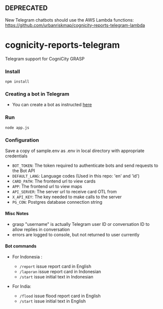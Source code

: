 ## DEPRECATED

New Telegram chatbots should use the AWS Lambda functions: https://github.com/urbanriskmap/cognicity-reports-telegram-lambda

# cognicity-reports-telegram
Telegram support for CogniCity GRASP

### Install
`npm install`

### Creating a bot in Telegram
* You can create a bot as instructed [here](https://core.telegram.org/bots#6-botfather)

### Run
`node app.js`

### Configuration
Save a copy of sample.env as .env in local directory with appropriate credentials
* `BOT_TOKEN`: The token required to authenticate bots and send requests to the Bot API
* `DEFAULT_LANG`: Language codes (Used in this repo: 'en' and 'id')
* `CARD_PATH`: The frontend url to view cards
* `APP`: The frontend url to view maps
* `API_SERVER`: The server url to receive card OTL from
* `X_API_KEY`: The key needed to make calls to the server
* `PG_CON`: Postgres database connection string

#### Misc Notes
- grasp "username" is actually Telegram user ID or conversation ID to allow replies in conversation
- errors are logged to console, but not returned to user currently

#### Bot commands
* For Indonesia :
  * `/report` issue report card in English
  * `/laporan` issue report card in Indonesian
  * `/start` issue initial text in Indonesian

* For India:
  * `/flood` issue flood report card in English
  * `/start` issue initial text in English
